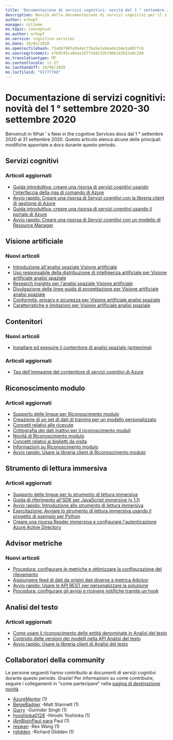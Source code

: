 ```yaml
---
title: 'Documentazione di servizi cognitivi: novità del 1 ° settembre 2020-30 settembre 2020'
description: Novità della documentazione di servizi cognitivi per il 1 ° settembre 2020-30 settembre 2020.
author: erhopf
manager: nitinme
ms.topic: conceptual
ms.author: erhopf
ms.service: cognitive-services
ms.date: 10/02/2020
ms.openlocfilehash: 73a097907a5b44c77ba5e1a9ead4cb4e3a8077c6
ms.sourcegitcommit: ef69245ca06aa16775d4232b790b142b53a0c248
ms.translationtype: MT
ms.contentlocale: it-IT
ms.lasthandoff: 10/06/2020
ms.locfileid: "91777748"
---
```

# <a name="cognitive-services-docs-whats-new-for-september-1-2020---september-30-2020"></a>Documentazione di servizi cognitivi: novità del 1 ° settembre 2020-30 settembre 2020

Benvenuti in What ' s New in the cognitive Services docs dal 1 ° settembre 2020 al 31 settembre 2020. Questo articolo elenca alcune delle principali modifiche apportate a docs durante questo periodo.

## <a name="cognitive-services"></a>Servizi cognitivi

### <a name="updated-articles"></a>Articoli aggiornati

- [Guida introduttiva: creare una risorsa di servizi cognitivi usando l'interfaccia della riga di comando di Azure](cognitive-services-apis-create-account-cli.md)
- [Avvio rapido: Creare una risorsa di Servizi cognitivi con la libreria client di gestione di Azure](cognitive-services-apis-create-account-client-library.md)
- [Guida introduttiva: creare una risorsa di servizi cognitivi usando il portale di Azure](cognitive-services-apis-create-account.md)
- [Avvio rapido: Creare una risorsa di Servizi cognitivi con un modello di Resource Manager](create-account-resource-manager-template.md)

## <a name="computer-vision"></a>Visione artificiale

### <a name="new-articles"></a>Nuovi articoli

- [Introduzione all'analisi spaziale Visione artificiale](https://docs.microsoft.com/legal/cognitive-services/computer-vision/intro-to-spatial-analysis-public-preview?context=/azure/cognitive-services/Computer-vision/context/context)
- [Uso responsabile della distribuzione di intelligenza artificiale per Visione artificiale analisi spaziale](https://docs.microsoft.com/legal/cognitive-services/computer-vision/responsible-use-deployment?context=/azure/cognitive-services/Computer-vision/context/context)
- [Research Insights per l'analisi spaziale Visione artificiale](https://docs.microsoft.com/legal/cognitive-services/computer-vision/research-insights?context=/azure/cognitive-services/Computer-vision/context/context)
- [Divulgazione delle linee guida di progettazione per Visione artificiale analisi spaziale](https://docs.microsoft.com/legal/cognitive-services/computer-vision/disclosure-design?context=/azure/cognitive-services/Computer-vision/context/context)
- [Conformità, privacy e sicurezza per Visione artificiale analisi spaziale](https://docs.microsoft.com/legal/cognitive-services/computer-vision/compliance-privacy-security-2?context=/azure/cognitive-services/Computer-vision/context/context)
- [Caratteristiche e limitazioni per Visione artificiale analisi spaziale](https://docs.microsoft.com/legal/cognitive-services/computer-vision/accuracy-and-limitations?context=/azure/cognitive-services/Computer-vision/context/context)

## <a name="containers"></a>Contenitori

### <a name="new-articles"></a>Nuovi articoli

- [Installare ed eseguire il contenitore di analisi spaziale (anteprima)](/azure/cognitive-services/computer-vision/spatial-analysis-container.md)

### <a name="updated-articles"></a>Articoli aggiornati

- [Tag dell'immagine del contenitore di servizi cognitivi di Azure](/azure/cognitive-services/containers/container-image-tags.md)

## <a name="form-recognizer"></a>Riconoscimento modulo

### <a name="updated-articles"></a>Articoli aggiornati

- [Supporto delle lingue per Riconoscimento modulo](/azure/cognitive-services/form-recognizer/language-support.md)
- [Creazione di un set di dati di training per un modello personalizzato](/azure/cognitive-services/form-recognizer/build-training-data-set.md)
- [Concetti relativi alle ricevute](/azure/cognitive-services/form-recognizer/concept-receipts.md)
- [Crittografia dei dati inattivi per il riconoscimento moduli](/azure/cognitive-services/form-recognizer/form-recognizer-encryption-of-data-at-rest.md)
- [Novità di Riconoscimento modulo](/azure/cognitive-services/form-recognizer/whats-new.md)
- [Concetti relativi ai biglietti da visita](/azure/cognitive-services/form-recognizer/concept-business-cards.md)
- [Informazioni su Riconoscimento modulo](/azure/cognitive-services/form-recognizer/overview.md)
- [Avvio rapido: Usare la libreria client di Riconoscimento modulo](/azure/cognitive-services/form-recognizer/quickstarts/client-library.md)

## <a name="immersive-reader"></a>Strumento di lettura immersiva

### <a name="updated-articles"></a>Articoli aggiornati

- [Supporto delle lingue per lo strumento di lettura immersiva](/azure/cognitive-services/immersive-reader/language-support.md)
- [Guida di riferimento all'SDK per JavaScript immersive (v 1.1)](/azure/cognitive-services/immersive-reader/reference.md)
- [Avvio rapido: Introduzione allo strumento di lettura immersiva](/azure/cognitive-services/immersive-reader/quickstarts/client-libraries.md)
- [Esercitazione: Avviare lo strumento di lettura immersiva usando il progetto di esempio per Python](/azure/cognitive-services/immersive-reader/tutorial-python.md)
- [Creare una risorsa Reader immersiva e configurare l'autenticazione Azure Active Directory](/azure/cognitive-services/immersive-reader/how-to-create-immersive-reader.md)

## <a name="metrics-advisor"></a>Advisor metriche

### <a name="new-articles"></a>Nuovi articoli

- [Procedura: configurare le metriche e ottimizzare la configurazione del rilevamento](/azure/cognitive-services/metrics-advisor/how-tos/configure-metrics.md)
- [Aggiungere feed di dati da origini dati diverse a metrica Advisor](/azure/cognitive-services/metrics-advisor/data-feeds-from-different-sources.md)
- [Avvio rapido: Usare le API REST per personalizzare la soluzione](/azure/cognitive-services/metrics-advisor/quickstarts/rest-api.md)
- [Procedura: configurare gli avvisi e ricevere notifiche tramite un hook](/azure/cognitive-services/metrics-advisor/how-tos/alerts.md)

## <a name="text-analytics"></a>Analisi del testo

### <a name="updated-articles"></a>Articoli aggiornati

- [Come usare il riconoscimento delle entità denominate in Analisi del testo](/azure/cognitive-services/text-analytics/how-tos/text-analytics-how-to-entity-linking.md)
- [Controllo delle versioni dei modelli nella API Analisi del testo](/azure/cognitive-services/text-analytics/concepts/model-versioning.md)
- [Avvio rapido: Usare la libreria client di Analisi del testo](/azure/cognitive-services/text-analytics/quickstarts/text-analytics-sdk.md)

## <a name="community-contributors"></a>Collaboratori della community

Le persone seguenti hanno contribuito ai documenti di servizi cognitivi durante questo periodo. Grazie! Per informazioni su come contribuire, seguire i collegamenti in "come partecipare" nella [pagina di destinazione novità](index.yml).

- [AzureMentor](https://github.com/AzureMentor) (1)
- [BeigeBadger](https://github.com/BeigeBadger) -Matt Stannett (1)
- [Gurry](https://github.com/gurry) -Gurinder Singh (1)
- [hyoshioka0128](https://github.com/hyoshioka0128) -Hiroshi Yoshioka (1)
- [iAmBipinPaul-para](https://github.com/iAmBipinPaul) Paul (1)
- [rexwan](https://github.com/rexwan) -Rex Wang (1)
- [rglidden](https://github.com/rglidden) -Richard Glidden (1)
